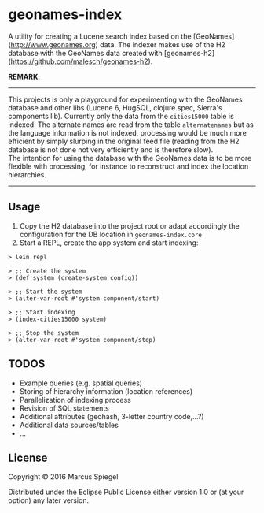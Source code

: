 # geonames-index

A utility for creating a Lucene search index based on the [GeoNames] (http://www.geonames.org) data. The indexer makes use of the H2 database with the GeoNames data
created with [geonames-h2] (https://github.com/malesch/geonames-h2).

__REMARK__:
___
This projects is only a playground for experimenting with the GeoNames database
and other libs (Lucene 6, HugSQL, clojure.spec, Sierra's components lib).
Currently only the data from the `cities15000` table is indexed. The alternate
names are read from the table `alternatenames` but as the language information
is not indexed, processing would be much more efficient by simply slurping in
the original feed file (reading from the H2 database is not done not very
efficiently and is therefore slow). <br/>
The intention for using the database with the GeoNames data is to be more
flexible with processing, for instance to reconstruct and index the location
hierarchies.
___

## Usage

1. Copy the H2 database into the project root or adapt accordingly the configuration for the DB location in `geonames-index.core`
2. Start a REPL, create the app system and start indexing:
```
> lein repl

> ;; Create the system
> (def system (create-system config))

> ;; Start the system
> (alter-var-root #'system component/start)

> ;; Start indexing
> (index-cities15000 system)

> ;; Stop the system
> (alter-var-root #'system component/stop)

```

## TODOS

* Example queries (e.g. spatial queries)
* Storing of hierarchy information (location references)
* Parallelization of indexing process
* Revision of SQL statements
* Additional attributes (geohash, 3-letter country code,...?)
* Additional data sources/tables
* ...


## License

Copyright © 2016 Marcus Spiegel

Distributed under the Eclipse Public License either version 1.0 or (at
your option) any later version.
